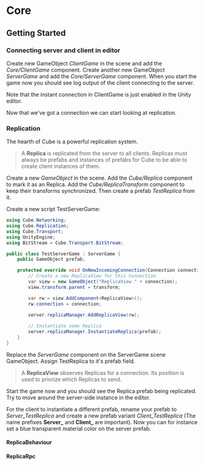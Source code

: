 # Core

## Getting Started

### Connecting server and client in editor
Create new GameObject *ClientGame* in the scene and add the *Core/ClientGame* component.
Create another new GameObject *ServerGame* and add the *Core/ServerGame* component. 
When you start the game now you should see log output of the client connecting to the server.

Note that the instant connection in ClientGame is just enabled in the Unity editor.

Now that we've got a connection we can start looking at replication.

### Replication
The hearth of Cube is a powerful replication system.

> A **Replica** is replicated from the server to all clients.
> Replicas must always be prefabs and instances of prefabs for Cube to be able to create client instances of them.

Create a new *GameObject* in the scene. Add the *Cube/Replica* component to mark it as an Replica.
Add the *Cube/ReplicaTransform* component to keep their transforms synchronized.
Then create a prefab *TestReplica* from it.

Create a new script TestServerGame:
```C#
using Cube.Networking;
using Cube.Replication;
using Cube.Transport;
using UnityEngine;
using BitStream = Cube.Transport.BitStream;

public class TestServerGame : ServerGame {
	public GameObject prefab;

    protected override void OnNewIncomingConnection(Connection connection, BitStream bs) {
        // Create a new ReplicaView for this Connection
        var view = new GameObject("ReplicaView " + connection);
        view.transform.parent = transform;

        var rw = view.AddComponent<ReplicaView>();
        rw.connection = connection;
        
        server.replicaManager.AddReplicaView(rw);

        // Instantiate some Replica
        server.replicaManager.InstantiateReplica(prefab);
    }
}
```
Replace the *ServerGame* component on the ServerGame scene GameObject. Assign TestReplica to it's prefab field.

> A **ReplicaView** observes Replicas for a connection.
> Its position is used to priorize which Replicas to send.

Start the game now and you should see the Replica prefab being replicated. Try to move around the server-side instance in the editor.

For the client to instantiate a different prefab, rename your prefab to *Server_TestReplica*
and create a new prefab variant *Client_TestReplica* (The name prefixes **Server_** and **Client_** are important).
Now you can for instance set a blue transparent material color on the server prefab.

#### ReplicaBehaviour
#### ReplicaRpc